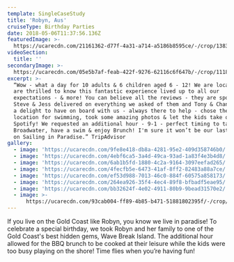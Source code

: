 ```yaml
---
template: SingleCaseStudy
title: 'Robyn, Aus'
cruiseType: Birthday Parties
date: 2018-05-06T11:37:56.136Z
featuredImage: >-
  https://ucarecdn.com/21161362-d77f-4a31-a714-a5186b8595ce/-/crop/1383x872/103,0/-/preview/
videoSection:
  title: ''
secondaryImage: >-
  https://ucarecdn.com/05e5b7af-feab-422f-9276-62116c6f647b/-/crop/1118x1080/281,0/-/preview/-/enhance/62/
excerpt: >-
  “Wow - what a day for 10 adults & 6 children aged 6 - 12! We are locals and
  are thrilled to know this fantastic experience lived up to all our
  expectations - & more! You can believe all the reviews - they are spot on!
  Steve & Jess delivered on everything we asked of them and Tony & Chanelle were
  a delight to have on board with us - always there to help - chose the perfect
  location for swimming, took some amazing photos & let the kids take over
  Spotify! We requested an additional hour - 9-1 - perfect timing to take in the
  Broadwater, have a swim & enjoy Brunch! I'm sure it won’t be our last venture
  on Sailing in Paradise.” TripAdvisor
gallery:
  - image: 'https://ucarecdn.com/9fe8e418-db8a-4281-95e2-409d358746b0/'
  - image: 'https://ucarecdn.com/4ebf6ca5-3a4d-49ca-93ad-1a83f4e3b4d8/'
  - image: 'https://ucarecdn.com/6ab1b5fd-1880-4c2a-9164-3097eefad265/'
  - image: 'https://ucarecdn.com/4fecfb5e-6473-41af-8ff2-82483a88a7ce/'
  - image: 'https://ucarecdn.com/ef53d988-7013-46c0-884f-60575a858173/'
  - image: 'https://ucarecdn.com/264ea926-35f4-4ec4-89f8-bfbadf5eae95/'
  - image: 'https://ucarecdn.com/bb32624f-4e02-4911-80b9-9bead31570e2/'
  - image: >-
      https://ucarecdn.com/93cab004-ff89-4b85-b471-51881802395f/-/crop/971x934/0,0/-/preview/
---
```

If you live on the Gold Coast like Robyn, you know we live in paradise! To celebrate a special birthday, we took Robyn and her family to one of the Gold Coast's best hidden gems, Wave Break Island. The additional hour allowed for the BBQ brunch to be cooked at their leisure while the kids were too busy playing on the shore! Time flies when you’re having fun!
